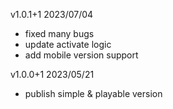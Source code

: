 v1.0.1+1 2023/07/04
- fixed many bugs
- update activate logic
- add mobile version support

v1.0.0+1 2023/05/21
- publish simple & playable version
